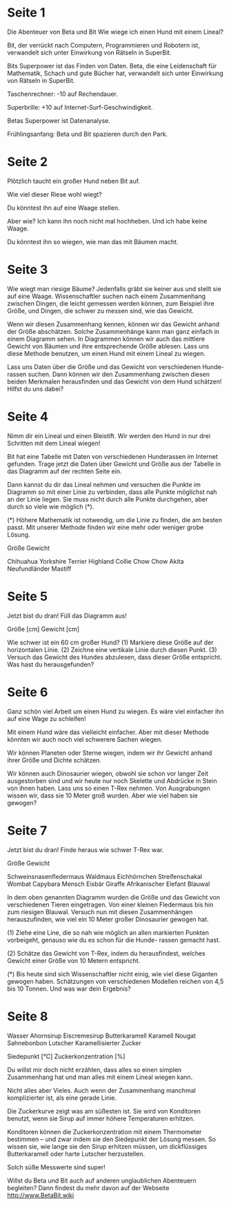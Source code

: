 # Seite 1

Die Abenteuer von Beta und Bit
Wie wiege ich einen Hund mit einem Lineal?

Bit, der verrückt nach Computern, Programmieren und Robotern ist, verwandelt sich unter Einwirkung von Rätseln in SuperBit.

Bits Superpower ist das Finden von Daten.
Beta, die eine Leidenschaft für Mathematik, Schach und gute Bücher hat, verwandelt sich unter Einwirkung von Rätseln in SuperBit.

Taschenrechner: -10 auf Rechendauer.

Superbrille: +10 auf Internet-Surf-Geschwindigkeit.

Betas Superpower ist Datenanalyse.

Frühlingsanfang: Beta und Bit spazieren durch den Park.

# Seite 2

Plötzlich taucht ein großer Hund neben Bit auf.

Wie viel dieser Riese wohl wiegt?

Du könntest ihn auf eine Waage stellen.

Aber wie? Ich kann ihn noch nicht mal hochheben. Und ich habe keine Waage.

Du könntest ihn so wiegen, wie man das mit Bäumen macht.

# Seite 3

Wie wiegt man riesige Bäume? Jedenfalls gräbt sie keiner aus und stellt sie auf eine Waage. Wissenschaftler suchen nach einem Zusammenhang zwischen Dingen, die leicht gemessen werden können, zum Beispiel ihre Größe, und Dingen, die schwer zu messen sind, wie das Gewicht.

Wenn wir diesen Zusammenhang kennen, können wir das Gewicht anhand der Größe abschätzen. Solche Zusammenhänge kann man ganz einfach in einem Diagramm sehen. In Diagrammen können wir auch das mittlere Gewicht von Bäumen und ihre entsprechende Größe ablesen. Lass uns diese Methode benutzen, um einen Hund mit einem Lineal zu wiegen.

Lass uns Daten über die Größe und das Gewicht von verschiedenen Hunde-
rassen suchen. Dann können wir den Zusammenhang zwischen diesen beiden Merkmalen herausfinden und das Gewicht von dem Hund schätzen! Hilfst du uns dabei?

# Seite 4

Nimm dir ein Lineal und einen Bleistift. Wir werden den Hund in nur drei Schritten mit dem Lineal wiegen!

Bit hat eine Tabelle mit Daten von verschiedenen Hunderassen im Internet gefunden. Trage jetzt die Daten über Gewicht und Größe aus der Tabelle in das Diagramm auf der rechten Seite ein.

Dann kannst du dir das Lineal nehmen und versuchen die Punkte im Diagramm so mit einer Linie zu verbinden, dass alle Punkte möglichst nah an der Linie liegen. Sie muss nicht durch alle Punkte durchgehen, aber durch so viele wie möglich (*).

(*) Höhere Mathematik ist notwendig, um die Linie zu finden, die am besten passt. Mit unserer Methode finden wir eine mehr oder weniger grobe Lösung.

Größe Gewicht

Chihuahua
Yorkshire
Terrier
Highland Collie
Chow Chow
Akita
Neufundländer
Mastiff

# Seite 5

Jetzt bist du dran! Füll das Diagramm aus!

Größe [cm]
Gewicht [cm]

Wie schwer ist ein 60 cm großer Hund? (1) Markiere diese Größe auf der horizontalen Linie. (2) Zeichne eine vertikale Linie durch diesen Punkt. (3) Versuch das Gewicht des Hundes abzulesen, dass dieser Größe entspricht. Was hast du herausgefunden?

# Seite 6

Ganz schön viel Arbeit um einen Hund zu wiegen. Es wäre viel einfacher ihn auf eine Wage zu schleifen!

Mit einem Hund wäre das vielleicht einfacher. Aber mit dieser Methode könnten wir auch noch viel schwerere Sachen wiegen.

Wir können Planeten oder Sterne wiegen, indem wir ihr Gewicht anhand ihrer Größe und Dichte schätzen.

Wir können auch Dinosaurier wiegen, obwohl sie schon vor langer Zeit ausgestorben sind und wir heute nur noch Skelette und Abdrücke in Stein von ihnen haben. Lass uns so einen T-Rex nehmen. Von Ausgrabungen wissen wir, dass sie 10 Meter groß wurden. Aber wie viel haben sie gewogen?


# Seite 7

Jetzt bist du dran! Finde heraus wie schwer T-Rex war.

Größe
Gewicht

Schweinsnasenfledermaus
Waldmaus
Eichhörnchen
Streifenschakal
Wombat
Capybara
Mensch
Eisbär
Giraffe
Afrikanischer Elefant
Blauwal

In dem oben genannten Diagramm wurden die Größe und das Gewicht von verschiedenen Tieren eingetragen. Von einer kleinen Fledermaus bis hin zum riesigen Blauwal. Versuch nun mit diesen Zusammenhängen herauszufinden, wie viel ein 10 Meter großer Dinosaurier gewogen hat.

(1) Ziehe eine Line, die so nah wie möglich an allen markierten Punkten vorbeigeht, genauso wie du es schon für die Hunde-
rassen gemacht hast.

(2) Schätze das Gewicht von T-Rex, indem du herausfindest, welches Gewicht einer Größe von 10 Metern entspricht.

(*) Bis heute sind sich Wissenschaftler nicht einig, wie viel diese Giganten gewogen haben. Schätzungen von verschiedenen Modellen reichen von 4,5 bis 10 Tonnen. Und was war dein Ergebnis?


# Seite 8

Wasser
Ahornsirup
Eiscremesirup
Butterkaramell
Karamell
Nougat
Sahnebonbon
Lutscher
Karamellisierter Zucker


Siedepunkt [°C]
Zuckerkonzentration [%]

Du willst mir doch nicht erzählen, dass alles so einen simplen Zusammenhang hat und man alles mit einem Lineal wiegen kann.

Nicht alles aber Vieles. Auch wenn der Zusammenhang manchmal komplizierter ist, als eine gerade Linie.

Die Zuckerkurve zeigt was am süßesten ist. Sie wird von Konditoren benutzt, wenn sie Sirup auf immer höhere Temperaturen erhitzen.

Konditoren können die Zuckerkonzentration mit einem Thermometer bestimmen – und zwar indem sie den Siedepunkt der Lösung messen. So wissen sie, wie lange sie den Sirup erhitzen müssen, um dickflüssiges Butterkaramell
oder harte Lutscher herzustellen.

Solch süße Messwerte sind super!

Willst du Beta und Bit auch auf anderen unglaublichen Abenteuern begleiten? Dann findest du mehr davon auf der Webseite http://www.BetaBit.wiki

